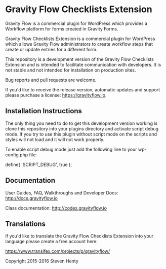 Gravity Flow Checklists Extension
==============================

Gravity Flow is a commercial plugin for WordPress which provides a Workflow platform for forms created in Gravity Forms.

Gravity Flow Checklists Extension is a commercial plugin for WordPress which allows Gravity Flow administrators to create workflow steps that create or update entries for a different form.

This repository is a development version of the Gravity Flow Checklists Extension and is intended to facilitate communication with developers. It is not stable and not intended for installation on production sites.

Bug reports and pull requests are welcome.

If you'd like to receive the release version, automatic updates and support please purchase a license: https://gravityflow.io.


## Installation Instructions
The only thing you need to do to get this development version working is clone this repository into your plugins directory and activate script debug mode. If you try to use this plugin without script mode on the scripts and styles will not load and it will not work properly.

To enable script debug mode just add the following line to your wp-config.php file:

define( 'SCRIPT_DEBUG', true );

## Documentation
User Guides, FAQ, Walkthroughs and Developer Docs: http://docs.gravityflow.io

Class documentation: http://codex.gravityflow.io

## Translations
If you'd like to translate the Gravity Flow Checklists Extension into your language please create a free account here:

https://www.transifex.com/projects/p/gravityflow/




Copyright 2015-2016 Steven Henty
